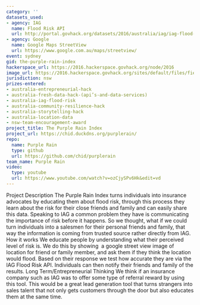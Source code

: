 ```yaml
---
category: ''
datasets_used:
- agency: IAG
  name: Flood Risk API
  url: http://portal.govhack.org/datasets/2016/australia/iag/iag-flood-data.html
- agency: Google
  name: Google Maps StreetView
  url: https://www.google.com.au/maps/streetview/
event: sydney
gid: the-purple-rain-index
hackerspace_url: https://2016.hackerspace.govhack.org/node/2016
image_url: https://2016.hackerspace.govhack.org/sites/default/files/field/image/Purple-Rain-Logo.png
jurisdiction: nsw
prizes-entered:
- australia-entrepreneurial-hack
- australia-fresh-data-hack-(api’s-and-data-services)
- australia-iag-flood-risk
- australia-community-resilience-hack
- australia-storytelling-hack
- australia-location-data
- nsw-team-encouragement-award
project_title: The Purple Rain Index
project_url: https://chid.duckdns.org/purplerain/
repo:
  name: Purple Rain
  type: github
  url: https://github.com/chid/purplerain
team_name: Purple Rain
video:
  type: youtube
  url: https://www.youtube.com/watch?v=ozCjySPv6Hk&edit=vd
---
```


Project Description
The Purple Rain Index turns individuals into insurance advocates by educating them about flood risk, through this process they learn about the risk for their close friends and family and can easily share this data.
Speaking to IAG a common problem they have is communicating the importance of risk before it happens. So we thought, what if we could turn individuals into a salesmen for their personal friends and family, that way the information is coming from trusted source rather directly from IAG.
How it works
We educate people by understanding what their perceived level of risk is. We do this by showing  a google street view image of location for friend or family member, and ask them if they think the location would flood. Based on their response we test how accurate they are via the IAG Flood Risk API. Individuals can then notify their friends and family of the results.
Long Term/Entrepreneurial Thinking
We think if an insurance company such as IAG was to offer some type of referral reward by using this tool. This would be a great lead generation tool that turns strangers into sales talent that not only gets customers through the door but also educates them at the same time.